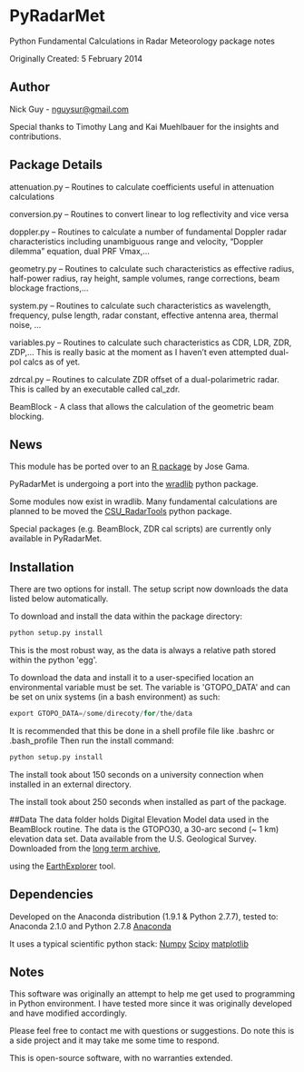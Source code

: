 PyRadarMet
==========
Python Fundamental Calculations in Radar Meteorology package notes

Originally Created:   5 February 2014

## Author
Nick Guy - nguysur@gmail.com

Special thanks to Timothy Lang and Kai Muehlbauer for the insights and contributions.

## Package Details
attenuation.py – Routines to calculate coefficients useful in attenuation calculations

conversion.py – Routines to convert linear to log reflectivity and vice versa

doppler.py – Routines to calculate a number of fundamental Doppler radar characteristics
              including unambiguous range and velocity,
              “Doppler dilemma” equation, dual PRF Vmax,…

geometry.py – Routines to calculate such characteristics as effective radius,
               half-power radius, ray height, sample volumes, range corrections,
               beam blockage fractions,…

system.py – Routines to calculate such characteristics as wavelength, frequency,
             pulse length, radar constant, effective antenna area, thermal noise, …

variables.py – Routines to calculate such characteristics as CDR, LDR, ZDR, ZDP,…
                This is really basic at the moment as I haven’t even attempted
                dual-pol calcs as of yet.

zdrcal.py – Routines to calculate ZDR offset of a dual-polarimetric radar.  This is called
              by an executable called cal_zdr.

BeamBlock - A class that allows the calculation of the geometric beam blocking.

## News
This module has be ported over to an [R package](http://cran.r-project.org/web/packages/radar/) by Jose Gama.

PyRadarMet is undergoing a port into the [wradlib](http://wradlib.bitbucket.org/) python package.

Some modules now exist in wradlib. Many fundamental calculations are planned to
be moved the [CSU_RadarTools](https://github.com/CSU-Radarmet/CSU_RadarTools) python package.

Special packages (e.g. BeamBlock, ZDR cal scripts) are currently only available in PyRadarMet.

## Installation
There are two options for install.  The setup script now downloads the data listed below
automatically.

To download and install the data within the package directory:

```python
python setup.py install
```

This is the most robust way, as the data is always a relative path stored within the python 'egg'.

To download the data and install it to a user-specified location an environmental variable must be set.
The variable is 'GTOPO_DATA' and can be set on unix systems (in a bash environment) as such:
```python
export GTOPO_DATA=/some/direcoty/for/the/data
```

It is recommended that this be done in a shell profile file like .bashrc or .bash_profile
Then run the install command:
```python
python setup.py install
```

The install took about 150 seconds on a university connection when installed in an external directory.

The install took about 250 seconds when installed as part of the package.

##Data
The data folder holds Digital Elevation Model data used in the BeamBlock routine.
The data is the GTOPO30, a 30-arc second (~ 1 km) elevation data set.
Data available from the U.S. Geological Survey.
Downloaded from the [long term archive](https://lta.cr.usgs.gov/),

 using the [EarthExplorer](http://earthexplorer.usgs.gov/) tool.

## Dependencies

Developed on the Anaconda distribution (1.9.1 & Python 2.7.7), tested to:
Anaconda 2.1.0 and Python 2.7.8
[Anaconda](https://store.continuum.io/cshop/anaconda/)

It uses a typical scientific python stack:
[Numpy](http://www.scipy.org)
[Scipy](http://www.scipy.org)
[matplotlib](http://matplotlib.org)

## Notes
This software was originally an attempt to help me get used to programming in Python environment.
I have tested more since it was originally developed and have modified accordingly.

Please feel free to contact me with questions or suggestions.
Do note this is a side project and it may take me some time to respond.

This is open-source software, with no warranties extended.
